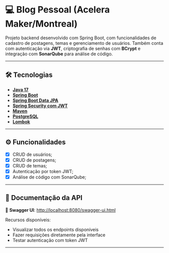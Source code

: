 # 💻 Blog Pessoal (Acelera Maker/Montreal)

Projeto backend desenvolvido com Spring Boot, com funcionalidades de cadastro de postagens, temas e gerenciamento de usuários. Também conta com autenticação via **JWT**, criptografia de senhas com **BCrypt** e integração com **SonarQube** para análise de código.

---

## 🛠 Tecnologias

- **[Java 17](https://www.oracle.com/java)**
- **[Spring Boot](https://spring.io/projects/spring-boot)**
- **[Spring Boot Data JPA](https://spring.io/projects/spring-boot)**
- **[Spring Security com JWT](https://spring.io/projects/spring-boot)**
- **[Maven](https://maven.apache.org)**
- **[PostgreSQL](https://www.postgresql.org)**
- **[Lombok](https://projectlombok.org)**

---

## ⚙️ Funcionalidades

- [x] CRUD de usuários;
- [x] CRUD de postagens;
- [x] CRUD de temas;
- [x] Autenticação por token JWT;
- [x] Análise de código com SonarQube;

---

## 📄 Documentação da API

📄 **Swagger UI**: [http://localhost:8080/swagger-ui.html](http://localhost:8080/swagger-ui.html)

Recursos disponíveis:
- Visualizar todos os endpoints disponíveis
- Fazer requisições diretamente pela interface
- Testar autenticação com token JWT

---


